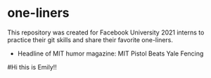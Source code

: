 # one-liners
This repository was created for Facebook University 2021 interns to practice their git skills and share their favorite one-liners.

* Headline of MIT humor magazine: MIT Pistol Beats Yale Fencing

#Hi this is Emily!!
